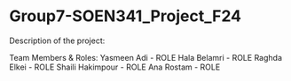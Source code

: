 # Group7-SOEN341_Project_F24

Description of the project: 



Team Members & Roles:
Yasmeen Adi - ROLE
Hala Belamri - ROLE
Raghda Elkei - ROLE
Shaili Hakimpour - ROLE
Ana Rostam - ROLE
